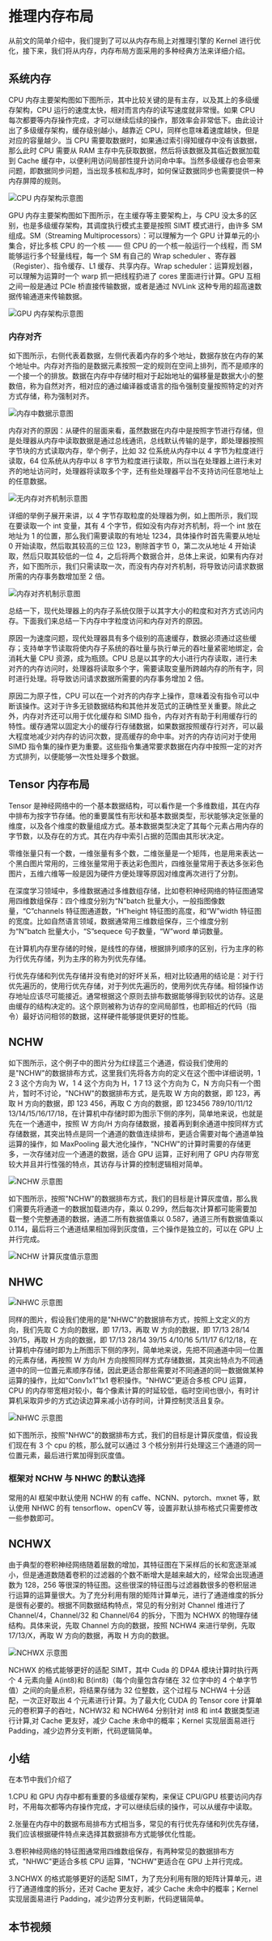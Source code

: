 <!--Copyright © ZOMI 适用于[License](https://github.com/chenzomi12/AISystem)版权许可-->

# 推理内存布局

从前文的简单介绍中，我们提到了可以从内存布局上对推理引擎的 Kernel 进行优化，接下来，我们将从内存，内存布局方面采用的多种经典方法来详细介绍。

## 系统内存

CPU 内存主要架构图如下图所示，其中比较关键的是有主存，以及其上的多级缓存架构，CPU 运行的速度太快，相对而言内存的读写速度就非常慢。如果 CPU 每次都要等内存操作完成，才可以继续后续的操作，那效率会非常低下。由此设计出了多级缓存架构，缓存级别越小，越靠近 CPU，同样也意味着速度越快，但是对应的容量越少。当 CPU 需要取数据时，如果通过索引得知缓存中没有该数据，那么此时 CPU 需要从 RAM 主存中先获取数据，然后将该数据及其临近数据加载到 Cache 缓存中，以便利用访问局部性提升访问命中率。当然多级缓存也会带来问题，即数据同步问题，当出现多核和乱序时，如何保证数据同步也需要提供一种内存屏障的规则。

![CPU 内存架构示意图](../images/04Inference06Kernel/06Memory01.png)

GPU 内存主要架构图如下图所示，在主缓存等主要架构上，与 CPU 没太多的区别，也是多级缓存架构，其调度执行模式主要是按照 SIMT 模式进行，由许多 SM 组成。SM（Streaming Multiprocessors）：可以理解为一个 GPU 计算单元的小集合，好比多核 CPU 的一个核 —— 但 CPU 的一个核一般运行一个线程，而 SM 能够运行多个轻量线程，每一个 SM 有自己的 Wrap scheduler 、寄存器（Register）、指令缓存、L1 缓存、共享内存。Wrap scheduler：运算规划器，可以理解为运算时一个 warp 抓一把线程扔进了 cores 里面进行计算。GPU 互相之间一般是通过 PCIe 桥直接传输数据，或者是通过 NVLink 这种专用的超高速数据传输通道来传输数据。

![GPU 内存架构示意图](../images/04Inference06Kernel/06Memory02.png)

### 内存对齐

如下图所示，右侧代表着数据，左侧代表着内存的多个地址，数据存放在内存的某个地址中。内存对齐指的是数据元素按照一定的规则在空间上排列，而不是顺序的一个接一个的排放。数据在内存中存储时相对于起始地址的偏移量是数据大小的整数倍，称为自然对齐，相对应的通过编译器或语言的指令强制变量按照特定的对齐方式存储，称为强制对齐。

![内存中数据示意图](../../03Compiler/03Frontend/../images/04Inference06Kernel/04LayoutPrinc01.png)

内存对齐的原因：从硬件的层面来看，虽然数据在内存中是按照字节进行存储，但是处理器从内存中读取数据是通过总线通讯，总线默认传输的是字，即处理器按照字节块的方式读取内存，举个例子，比如 32 位系统从内存中以 4 字节为粒度进行读取，64 位系统从内存中以 8 字节为粒度进行读取，所以当在处理器上进行未对齐的地址访问时，处理器将读取多个字，还有些处理器平台不支持访问任意地址上的任意数据。

![无内存对齐机制示意图](../../03Compiler/03Frontend/../images/04Inference06Kernel/04LayoutPrinc02.png)

详细的举例子展开来讲，以 4 字节存取粒度的处理器为例，如上图所示，我们现在要读取一个 int 变量，其有 4 个字节，假如没有内存对齐机制，将一个 int 放在地址为 1 的位置，那么我们需要读取的有地址 1234，具体操作时首先需要从地址 0 开始读取，然后取其较高的三位 123，剔除首字节 0，第二次从地址 4 开始读取，然后只取其较低的一位 4，之后将两个数据合并，总体上来说，如果有内存对齐，如下图所示，我们只需读取一次，而没有内存对齐机制，将导致访问请求数据所需的内存事务数增加至 2 倍。

![内存对齐机制示意图](../../03Compiler/03Frontend/../images/04Inference06Kernel/04LayoutPrinc03.png)

总结一下，现代处理器上的内存子系统仅限于以其字大小的粒度和对齐方式访问内存。下面我们来总结一下内存中字粒度访问和内存对齐的原因。

原因一为速度问题，现代处理器具有多个级别的高速缓存，数据必须通过这些缓存；支持单字节读取将使内存子系统的吞吐量与执行单元的吞吐量紧密地绑定，会消耗大量 CPU 资源，成为瓶颈。CPU 总是以其字的大小进行内存读取，进行未对齐的内存访问时，处理器将读取多个字，需要读取变量所跨越内存的所有字，同时进行处理。将导致访问请求数据所需要的内存事务增加 2 倍。

原因二为原子性，CPU 可以在一个对齐的内存字上操作，意味着没有指令可以中断该操作。这对于许多无锁数据结构和其他并发范式的正确性至关重要。除此之外，内存对齐还可以用于优化缓存和 SIMD 指令，内存对齐有助于利用缓存行的特性。缓存通常以固定大小的缓存行存储数据，如果数据按照缓存行对齐，可以最大程度地减少对内存的访问次数，提高缓存的命中率。对齐的内存访问对于使用 SIMD 指令集的操作更为重要。这些指令集通常要求数据在内存中按照一定的对齐方式排列，以便能够一次性处理多个数据。

## Tensor 内存布局

Tensor 是神经网络中的一个基本数据结构，可以看作是一个多维数组，其在内存中排布为按字节存储。他的重要属性有形状和基本数据类型，形状能够决定张量的维度，以及各个维度的数量组成方式。基本数据类型决定了其每个元素占用内存的字节数，以及存在的方式。其在内存中索引占据的范围由其形状决定。

零维张量只有一个数，一维张量有多个数，二维张量是一个矩阵，也是用来表达一个黑白图片常用的，三维张量常用于表达彩色图片，四维张量常用于表达多张彩色图片，五维六维等一般是因为硬件方便处理等原因对维度再次进行了分割。

在深度学习领域中，多维数据通过多维数组存储，比如卷积神经网络的特征图通常用四维数组保存：四个维度分别为“N”batch 批量大小，一般指图像数量，“C”channels 特征图通道数，“H”height 特征图的高度，和“W”width 特征图的宽度。比如自然语言领域，数据通常用三维数组保存，三个维度分别为“N”batch 批量大小，“S”sequece 句子数量，“W”word 单词数量。

在计算机内存里存储的时候，是线性的存储，根据排列顺序的区别，行为主序的称为行优先存储，列为主序的称为列优先存储。

行优先存储和列优先存储并没有绝对的好坏关系，相对比较通用的结论是：对于行优先遍历的，使用行优先存储，对于列优先遍历的，使用列优先存储。相邻操作访存地址应该尽可能接近。通常根据这个原则去排布数据能够得到较优的访存。这是由缓存的结构决定的。这个原则被称为访存的空间局部性，也即相近的代码（指令）最好访问相邻的数据，这样硬件能够提供更好的性能。

## NCHW

如下图所示，这个例子中的图片分为红绿蓝三个通道，假设我们使用的是"NCHW"的数据排布方式，这里我们先将各方向的定义在这个图中详细说明，1 2 3 这个方向为 W，1 4 这个方向为 H，1 7 13 这个方向为 C，N 方向只有一个图片，暂时不讨论，"NCHW"的数据排布方式，是先取 W 方向的数据，即 123，再取 H 方向的数据，即 123 456，再取 C 方向的数据，即 123456 789/10/11/12 13/14/15/16/17/18，在计算机中存储时即为图示下侧的序列，简单地来说，也就是先在一个通道中，按照 W 方向/H 方向存储数据，接着再到剩余通道中按同样方式存储数据，其突出特点是同一个通道的数值连续排布，更适合需要对每个通道单独运算的操作，如 MaxPooling 最大池化操作，"NCHW"的计算时需要的存储更多，一次存储对应一个通道的数据，适合 GPU 运算，正好利用了 GPU 内存带宽较大并且并行性强的特点，其访存与计算的控制逻辑相对简单。

![NCHW 示意图](../../03Compiler/03Frontend/../images/04Inference06Kernel/04LayoutPrinc08.png)

如下图所示，按照"NCHW"的数据排布方式，我们的目标是计算灰度值，那么我们需要先将通道一的数据加载进内存，乘以 0.299，然后每次计算都可能需要加载一整个完整通道的数据，通道二所有数据值乘以 0.587，通道三所有数据值乘以 0.114，最后将三个通道结果相加得到灰度值，三个操作是独立的，可以在 GPU 上并行完成。

![NCHW 计算灰度值示意图](../../03Compiler/03Frontend/../images/04Inference06Kernel/04LayoutPrinc09.png)

## NHWC

![NHWC 示意图](../../03Compiler/03Frontend/../images/04Inference06Kernel/04LayoutPrinc10.png)

同样的图片，假设我们使用的是"NHWC"的数据排布方式，按照上文定义的方向，我们先取 C 方向的数据，即 17/13，再取 W 方向的数据，即 17/13 28/14 39/15，再取 H 方向的数据，即 17/13 28/14 39/15 4/10/16 5/11/17 6/12/18，在计算机中存储时即为上所图示下侧的序列，简单地来说，先把不同通道中同一位置的元素存储，再按照 W 方向/H 方向按照同样方式存储数据，其突出特点为不同通道中的同一位置元素顺序存储，因此更适合那些需要对不同通道的同一数据做某种运算的操作，比如“Conv1x1”1x1 卷积操作。"NHWC"更适合多核 CPU 运算，CPU 的内存带宽相对较小，每个像素计算的时延较低，临时空间也很小，有时计算机采取异步的方式边读边算来减小访存时间，计算控制灵活且复杂。

![NHWC 示意图](../../03Compiler/03Frontend/../images/04Inference06Kernel/04LayoutPrinc11.png)

如下图所示，按照"NHWC"的数据排布方式，我们的目标是计算灰度值，假设我们现在有 3 个 cpu 的核，那么就可以通过 3 个核分别并行处理这三个通道的同一位置元素，最后进行累加得到灰度值。

### 框架对 NCHW 与 NHWC 的默认选择

常用的AI 框架中默认使用 NCHW 的有 caffe、NCNN、pytorch、mxnet 等，默认使用 NHWC 的有 tensorflow、openCV 等，设置非默认排布格式只需要修改一些参数即可。

## NCHWX

由于典型的卷积神经网络随着层数的增加，其特征图在下采样后的长和宽逐渐减小，但是通道数随着卷积的过滤器的个数不断增大是越来越大的，经常会出现通道数为 128，256 等很深的特征图。这些很深的特征图与过滤器数很多的卷积层进行运算的运算量很大。为了充分利用有限的矩阵计算单元，进行了通道维度的拆分是很有必要的。根据不同数据结构特点，常见的有分别对 Channel 维进行了 Channel/4，Channel/32 和 Channel/64 的拆分，下图为 NCHWX 的物理存储结构。具体来说，先取 Channel 方向的数据，按照 NCHW4 来进行举例，先取 17/13/X，再取 W 方向的数据，再取 H 方向的数据。

![NCHWX 示意图](../images/04Inference06Kernel/06Memory03.png)

NCHWX 的格式能够更好的适配 SIMT，其中 Cuda 的 DP4A 模块计算时执行两个 4 元素向量 A(int8)和 B(int8)（每个向量包含存储在 32 位字中的 4 个单字节值）之间的向量点积，将结果存储为 32 位整数，这个过程与 NCHW4 十分适配，一次正好取出 4 个元素进行计算。为了最大化 CUDA 的 Tensor core 计算单元的卷积算子的吞吐，NCHW32 和 NCHW64 分别针对 int8 和 int4 数据类型进行计算,对 Cache 更友好，减少 Cache 未命中的概率；Kernel 实现层面易进行 Padding，减少边界分支判断，代码逻辑简单。

## 小结

在本节中我们介绍了

1.CPU 和 GPU 内存中都有重要的多级缓存架构，来保证 CPU/GPU 核要访问内存时，不用每次都等内存操作完成，才可以继续后续的操作，可以从缓存中读取。

2.张量在内存中的数据布局排布方式相当多，常见的有行优先存储和列优先存储，我们应该根据硬件特点来选择其数据排布方式能够优化性能。

3.卷积神经网络的特征图通常用四维数组保存，有两种常见的数据排布方式，"NHWC"更适合多核 CPU 运算，"NCHW"更适合在 GPU 上并行完成。

3.NCHWX 的格式能够更好的适配 SIMT，为了充分利用有限的矩阵计算单元，进行了通道维度的拆分，还对 Cache 更友好，减少 Cache 未命中的概率；Kernel 实现层面易进行 Padding，减少边界分支判断，代码逻辑简单。

## 本节视频


